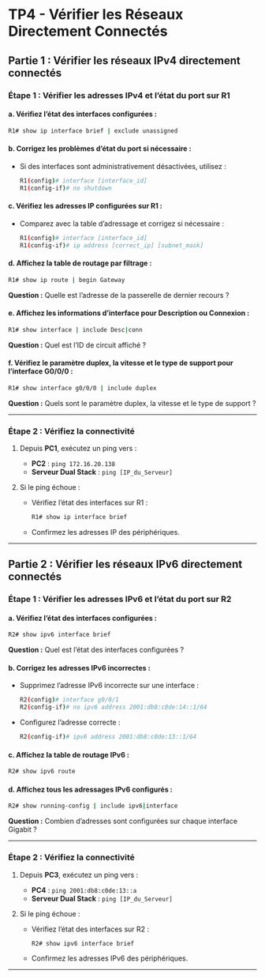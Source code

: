 # TP4 - Vérifier les Réseaux Directement Connectés

## Partie 1 : Vérifier les réseaux IPv4 directement connectés

### **Étape 1 : Vérifier les adresses IPv4 et l’état du port sur R1**

#### a. Vérifiez l’état des interfaces configurées :
```bash
R1# show ip interface brief | exclude unassigned
````

#### b. Corrigez les problèmes d’état du port si nécessaire :

- Si des interfaces sont administrativement désactivées, utilisez :
    
    ```bash
    R1(config)# interface [interface_id]
    R1(config-if)# no shutdown
    ```
    

#### c. Vérifiez les adresses IP configurées sur R1 :

- Comparez avec la table d’adressage et corrigez si nécessaire :
    
    ```bash
    R1(config)# interface [interface_id]
    R1(config-if)# ip address [correct_ip] [subnet_mask]
    ```
    

#### d. Affichez la table de routage par filtrage :

```bash
R1# show ip route | begin Gateway
```

**Question :** Quelle est l’adresse de la passerelle de dernier recours ?

#### e. Affichez les informations d’interface pour Description ou Connexion :

```bash
R1# show interface | include Desc|conn
```

**Question :** Quel est l’ID de circuit affiché ?

#### f. Vérifiez le paramètre duplex, la vitesse et le type de support pour l’interface G0/0/0 :

```bash
R1# show interface g0/0/0 | include duplex
```

**Question :** Quels sont le paramètre duplex, la vitesse et le type de support ?

---

### **Étape 2 : Vérifiez la connectivité**

1. Depuis **PC1**, exécutez un ping vers :
    
    - **PC2** : `ping 172.16.20.138`
    - **Serveur Dual Stack** : `ping [IP_du_Serveur]`
2. Si le ping échoue :
    
    - Vérifiez l’état des interfaces sur R1 :
        
        ```bash
        R1# show ip interface brief
        ```
        
    - Confirmez les adresses IP des périphériques.

---

## Partie 2 : Vérifier les réseaux IPv6 directement connectés

### **Étape 1 : Vérifier les adresses IPv6 et l’état du port sur R2**

#### a. Vérifiez l’état des interfaces configurées :

```bash
R2# show ipv6 interface brief
```

**Question :** Quel est l’état des interfaces configurées ?

#### b. Corrigez les adresses IPv6 incorrectes :

- Supprimez l’adresse IPv6 incorrecte sur une interface :
    
    ```bash
    R2(config)# interface g0/0/1
    R2(config-if)# no ipv6 address 2001:db8:c0de:14::1/64
    ```
    
- Configurez l’adresse correcte :
    
    ```bash
    R2(config-if)# ipv6 address 2001:db8:c0de:13::1/64
    ```
    

#### c. Affichez la table de routage IPv6 :

```bash
R2# show ipv6 route
```

#### d. Affichez tous les adressages IPv6 configurés :

```bash
R2# show running-config | include ipv6|interface
```

**Question :** Combien d’adresses sont configurées sur chaque interface Gigabit ?

---

### **Étape 2 : Vérifiez la connectivité**

1. Depuis **PC3**, exécutez un ping vers :
    
    - **PC4** : `ping 2001:db8:c0de:13::a`
    - **Serveur Dual Stack** : `ping [IP_du_Serveur]`
2. Si le ping échoue :
    
    - Vérifiez l’état des interfaces sur R2 :
        
        ```bash
        R2# show ipv6 interface brief
        ```
        
    - Confirmez les adresses IPv6 des périphériques.

---